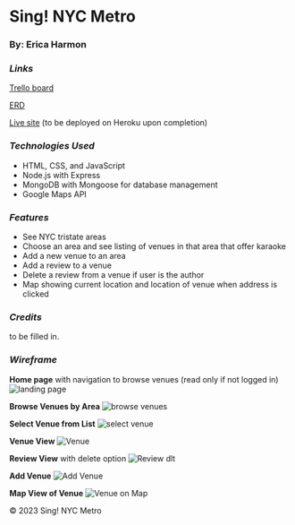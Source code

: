 # Sing! NYC Metro
### By: Erica Harmon

### **_Links_**

[Trello board](https://trello.com/invite/b/7Hvin0jo/ATTI16b9d49cf1f44c3cd53ae8b2c164a065B3DDEB60/sing-nyc-metro-app)

[ERD](https://drive.google.com/file/d/17vGbeIecMTpdqoRAoPrwGhiUu_rE0hk9/view?usp=sharing)

[Live site]() (to be deployed on Heroku upon completion)

### **_Technologies Used_**
- HTML, CSS, and JavaScript
- Node.js with Express
- MongoDB with Mongoose for database management
- Google Maps API

### **_Features_**
- See NYC tristate areas
- Choose an area and see listing of venues in that area that offer karaoke
- Add a new venue to an area
- Add a review to a venue
- Delete a review from a venue if user is the author
- Map showing current location and location of venue when address is clicked





### **_Credits_**
to be filled in.

### **_Wireframe_**

**Home page** with navigation to browse venues (read only if not logged in)
![landing page](../sing_nyc_metro_app/public/images/Home%20Page.png)

**Browse Venues by Area**
![browse venues](../sing_nyc_metro_app/public/images/Browse%20Venues.png)


**Select Venue from List**
![select venue](../sing_nyc_metro_app/public/images/Select%20Venue%20from%20List.png)

**Venue View**
![Venue](../sing_nyc_metro_app/public/images/Venue%20View.png)

**Review View** with delete option
![Review dlt](../sing_nyc_metro_app/public/images/Review%20delete%20opt.png)

**Add Venue**
![Add Venue](../sing_nyc_metro_app/public/images/Add%20Venue.png)

**Map View of Venue**
![Venue on Map](../sing_nyc_metro_app/public/images/Map%20View.png)

&copy; 2023 Sing! NYC Metro